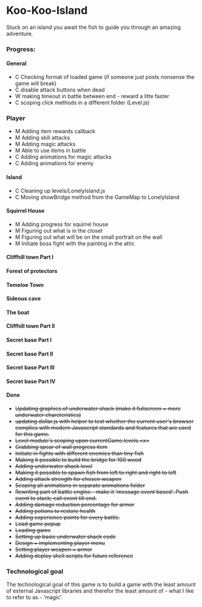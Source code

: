 Koo-Koo-Island
==============

Stuck on an island you await the fish to guide you through an amazing adventure.

### Progress:

#### General
- C Checking format of loaded game (if someone just posts nonsense the game will break)
- C disable attack buttons when dead
- W making timeout in battle between end - reward a litte faster
- C scoping click methods in a different folder (Level.js)

### Player
- M Adding item rewards callback
- M Adding skill attacks
- M Adding magic attacks
- M Able to use items in battle
- C Adding animations for magic attacks
- C Adding animations for enemy

#### Island
- C Cleaning up levels/LonelyIsland.js
- C Moving showBridge method from the GameMap to LonelyIsland

#### Squirrel House
- M Adding progress for squirrel house
- M Figuring out what is in the closet
- M Figuring out what will be on the small portrait on the wall
- M Initiate boss fight with the painting in the attic

#### Cliffhill town Part I

#### Forest of protectors

#### Temeloe Town

#### Sideous cave

#### The boat

#### Cliffhill town Part II

#### Secret base Part I

#### Secret base Part II

#### Secret base Part III

#### Secret base Part IV

#### Done
- ~~Updating graphics of underwater shack (make it fullscreen + more underwater chareteristics)~~
- ~~updating dollar.js with helper to test whether the current user's browser complies with modern Javascript standards and features that are used for this game.~~
- ~~Level module's scoping upon currentGame.levels.\<x\>~~
- ~~Grabbing spear of wall progress item~~
- ~~Initiate in fights with different enemies than tiny fish~~
- ~~Making it possible to build the bridge for 100 wood~~
- ~~Adding underwater shack level~~
- ~~Making it possible to spawn fish from left to right and right to left~~
- ~~Adding attack strength for chosen weapon~~
- ~~Scoping all animations in separate animations folder~~
- ~~Rewriting part of battle engine - make it 'message event based'. Push event to stack; call event till end.~~
- ~~Adding damage reduction percentage for armor~~
- ~~Adding potions to restore health~~
- ~~Adding experience points for every battle.~~
- ~~Load game popup~~
- ~~Loading game~~
- ~~Setting up basic underwater shack code~~
- ~~Design + implementing player menu~~
- ~~Setting player weapon + armor~~
- ~~Adding deploy shell scripts for future reference~~

### Technological goal

The technological goal of this game is to build a game with the least amount of external Javascript libraries and therefor the least amount of - what I like to refer to as - 'magic'.
